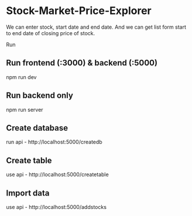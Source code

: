 # Stock-Market-Price-Explorer
We can enter stock, start date and end date. And we can get list form start to end date of closing price of stock.

Run
## Run frontend (:3000) & backend (:5000)
npm run dev

## Run backend only
npm run server

## Create database
run api - http://localhost:5000/createdb

## Create table
use api - http://localhost:5000/createtable

## Import data
use api - http://localhost:5000/addstocks



